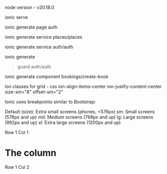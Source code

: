 node version - v20.18.0

ionic serve

ionic generate page auth

ionic generate service places/places

ionic generate service auth/auth

<!-- guard creation -->

ionic generate

> guard
> auth/auth

<!-- modal -->

ionic generate component bookings/create-book

Ion classes for grid - css
ion-align-items-center ion-justify-content-center
size-sm="8"
offset-sm="2"

Ionic uses breakpoints similar to Bootstrap:

Default (size): Extra small screens (phones, <576px)
sm: Small screens (576px and up)
md: Medium screens (768px and up)
lg: Large screens (992px and up)
xl: Extra large screens (1200px and up)

<ion-content>
  <ion-grid class="ion-no-padding">
    <ion-row class="ion-align-items-center ion-justify-content-center">
      <ion-col size="10" size-sm="4" size-md="2" offset-sm="2" offset-md="">Row 1 Col 1</ion-col>
      <ion-col size="2" size-sm="4" size-md="3">
        <ion-card>
          <ion-card-content>
            <h1>The column</h1>
            <p>Row 1 Col 2</p>
          </ion-card-content>
        </ion-card>
      </ion-col>
    </ion-row>
  </ion-grid>
</ion-content>

